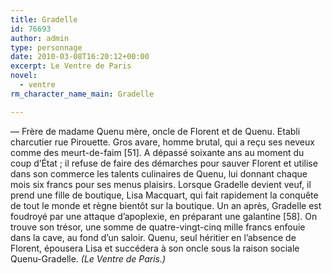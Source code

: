 ```yaml
---
title: Gradelle
id: 76693
author: admin
type: personnage
date: 2010-03-08T16:20:12+00:00
excerpt: Le Ventre de Paris
novel:
  - ventre
rm_character_name_main: Gradelle

---
```

— Frère de madame Quenu mère, oncle de Florent et de Quenu. Etabli charcutier rue Pirouette. Gros avare, homme brutal, qui a reçu ses neveux comme des meurt-de-faim [51]. A dépassé soixante ans au moment du coup d&rsquo;État ; il refuse de faire des démarches pour sauver Florent et utilise dans son commerce les talents culinaires de Quenu, lui donnant chaque mois six francs pour ses menus plaisirs. Lorsque Gradelle devient veuf, il prend une fille de boutique, Lisa Macquart, qui fait rapidement la conquête de tout le monde et règne bientôt sur la boutique. Un an après, Gradelle est foudroyé par une attaque d&rsquo;apoplexie, en préparant une galantine [58]. On trouve son trésor, une somme de quatre-vingt-cinq mille francs enfouie dans la cave, au fond d&rsquo;un saloir. Quenu, seul héritier en l&rsquo;absence de Florent, épousera Lisa et succédera à son oncle sous la raison sociale Quenu-Gradelle. _(Le Ventre de Paris.)_